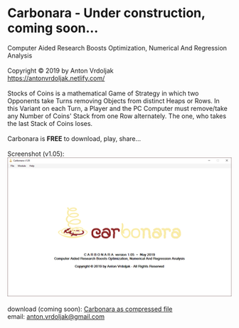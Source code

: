 # Carbonara - Under construction, coming soon...
Computer Aided Research Boosts Optimization, Numerical And Regression Analysis<br />
<br />
Copyright © 2019 by Anton Vrdoljak <br />
https://antonvrdoljak.netlify.com/ <br />
<br />
Stocks of Coins is a mathematical Game of Strategy in which two Opponents take Turns removing Objects from distinct Heaps or Rows.
In this Variant on each Turn, a Player and the PC Computer must remove/take any Number of Coins' Stack from one Row alternately.
The one, who takes the last Stack of Coins loses.<br />
<br />
Carbonara is __FREE__ to download, play, share... <br />
<br />
Screenshot (v1.05): <br />
![Carbonara](https://raw.githubusercontent.com/Vrda-GF/Carbonara/master/static/img/CarbonaraMain.png)
<br />
<br />
download (coming soon): [Carbonara as compressed file](https://raw.githubusercontent.com/Vrda-GF/Carbonara/master/static/files/Carbonara.zip) <br />
email: anton.vrdoljak@gmail.com <br />

